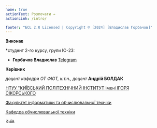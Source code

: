 ```yaml
---
home: true
actionText: Розпочати →
actionLink: /intro/

footer: "ECL 2.0 Licensed | Copyright © [2024] [Владислав Горбачов]"
---
```



**Виконав** 

*студент 2-го курсу, групи ІО-23:


- <span padding-right:5em></span> **Горбачов Владислав** <a href="https://t.me/Vlad86557" target="_blank"> Telegram </a>

**Керівник**

*доцент кафедри ОТ ФІОТ, к.т.н., доцент*<span padding-right:5em></span> **Андрій БОЛДАК** 

[НТУУ "КИЇВСЬКИЙ ПОЛІТЕХНІЧНИЙ ІНСТИТУТ імені ІГОРЯ СІКОРСЬКОГО](https://kpi.ua/)

[Факультет інформатики та обчислювальної техніки](https://fiot.kpi.ua/)

[Кафедра обчислювальної техніки](https://comsys.kpi.ua/)

Київ
